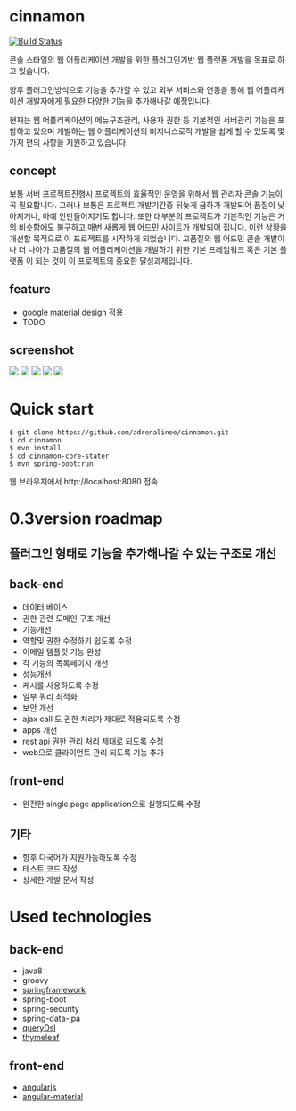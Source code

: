 # cinnamon

[![Build Status](https://travis-ci.org/adrenalinee/cinnamon.svg?branch=master)](https://travis-ci.org/adrenalinee/cinnamon)

콘솔 스타일의 웹 어플리케이션 개발을 위한 플러그인기반 웹 플랫폼 개발을 목표로 하고 있습니다.

향후 플러그인방식으로 기능을 추가할 수 있고 외부 서비스와 연동을 통해 웹 어플리케이션 개발자에게 필요한 다양한 기능을
추가해나갈 예정입니다.

현재는 웹 어플리케이션의 메뉴구조관리, 사용자 권한 등 기본적인 서버관리 기능을 포함하고 있으며
개발하는 웹 어플리케이션의 비지니스로직 개발을 쉽게 할 수 있도록 몇가지 편의 사항을 지원하고 있습니다.

## concept
보통 서버 프로젝트진행시 프로젝트의 효율적인 운영을 위해서
웹 관리자 콘솔 기능이 꼭 필요합니다. 그러나 보통은 프로젝트 개발기간중 뒤늦게 급하가 개발되어 품질이 낮아지거나, 아예 안만들어지기도 합니다.
또한 대부분의 프로젝트가 기본적인 기능은 거의 비슷함에도 불구하고 매번 새롭게 웹 어드민 사이트가 개발되어 집니다. 이런 상황을 개선할 목적으로
이 프로젝트를 시작하게 되었습니다. 고품질의 웹 어드민 콘솔 개발이나 더 나아가 고품질의 웹 어플리케이션을 개발하기 위한 기본 프레임워크 혹은 기본 플랫폼
이 되는 것이 이 프로젝트의 중요한 달성과제입니다.

## feature
- [google material design](https://material.google.com) 적용
- TODO

## screenshot
<img src="https://github.com/adrenalinee/cinnamon/blob/master/screenshot/initWizard.jpg" />

<img src="https://github.com/adrenalinee/cinnamon/blob/master/screenshot/login.jpg" />

<img src="https://github.com/adrenalinee/cinnamon/blob/master/screenshot/sites.jpg" />

<img src="https://github.com/adrenalinee/cinnamon/blob/master/screenshot/mobileRole.jpg" />

<img src="https://github.com/adrenalinee/cinnamon/blob/master/screenshot/mobileNav.jpg" />



# Quick start

```shell
$ git clone https://github.com/adrenalinee/cinnamon.git
$ cd cinnamon
$ mvn install
$ cd cinnamon-core-stater
$ mvn spring-boot:run
```

웹 브라우저에서 http://localhost:8080 접속

# 0.3version roadmap
## 플러그인 형태로 기능을 추가해나갈 수 있는 구조로 개선
## back-end
- 데이터 베이스
 - 권한 관련 도메인 구조 개선
- 기능개선
 - 역할및 권한 수정하기 쉽도록 수정
 - 이메일 템플릿 기능 완성
 - 각 기능의 목록페이지 개선
- 성능개선
 - 케시를 사용하도록 수정
 - 일부 쿼리 최적화
- 보안 개선
 - ajax call 도 권한 처리가 제대로 적용되도록 수정
- apps 개선
 - rest api 권한 관리 처리 제대로 되도록 수정
 - web으로 클라이언트 관리 되도록 기능 추가

## front-end
- 완전한 single page application으로 실행되도록 수정

## 기타
- 향후 다국어가 지원가능하도록 수정
- 테스트 코드 작성
- 상세한 개발 문서 작성

# Used technologies

## back-end
- java8
- groovy
- [springframework](https://spring.io)
 - spring-boot
 - spring-security
 - spring-data-jpa
- [queryDsl](http://www.querydsl.com)
- [thymeleaf](http://www.thymeleaf.org)


## front-end
- [angularjs](https://angularjs.org)
- [angular-material](https://material.angularjs.org)
